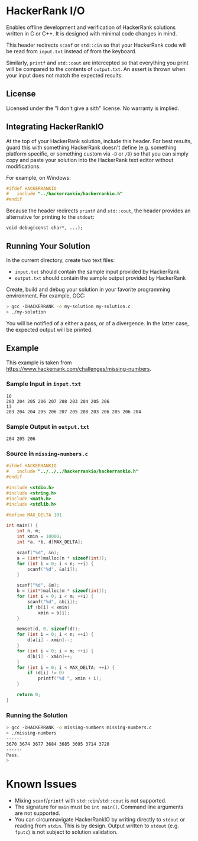 HackerRank I/O
==============

Enables offline development and verification of HackerRank solutions written in C or C++. It is designed with minimal code changes in mind.

This header redirects `scanf` or `std::cin` so that your HackerRank code will be read from `input.txt` instead of from the keyboard. 

Similarly, `printf` and `std::cout` are intercepted so that everything you print will be compared to the contents of `output.txt`. An assert is thrown when your input does not match the expected results.

License
-------
Licensed under the "I don't give a sith" license. No warranty is implied.


Integrating HackerRankIO
------------------------
At the top of your HackerRank solution, include this header. For best results, guard this with something HackerRank doesn't define (e.g. something platform specific, or something custom via `-D` or `/D`) so that you can simply copy and paste your solution into the HackerRank text editor without modifications.

For example, on Windows:

```cpp
#ifdef HACKERRANKIO
#	include "../hackerrankio/hackerrankio.h"
#endif
```

Because the header redirects `printf` and `std::cout`, the header provides an alternative for printing to the `stdout`: 

`void debug(const char*, ...);`


Running Your Solution
---------------------
In the current directory, create two text files: 

* `input.txt` should contain the sample input provided by HackerRank
* `output.txt` should contain the sample output provided by HackerRank

Create, build and debug your solution in your favorite programming environment. For example, GCC:

```bash
> gcc -DHACKERRANK -o my-solution my-solution.c
> ./my-solution
```

You will be notified of a either a pass, or of a divergence. In the latter case, the expected output will be printed.

Example
-------
This example is taken from https://www.hackerrank.com/challenges/missing-numbers.

### Sample Input in `input.txt`
```
10
203 204 205 206 207 208 203 204 205 206
13
203 204 204 205 206 207 205 208 203 206 205 206 204
```

### Sample Output in `output.txt`
```
204 205 206
```

### Source in `missing-numbers.c`
```c
#ifdef HACKERRANKIO
#   include "../../../hackerrankio/hackerrankio.h"
#endif

#include <stdio.h>
#include <string.h>
#include <math.h>
#include <stdlib.h>

#define MAX_DELTA 101

int main() {
    int n, m;
    int xmin = 10000;
    int *a, *b, d[MAX_DELTA];

    scanf("%d", &n);
    a = (int*)malloc(n * sizeof(int));
    for (int i = 0; i < n; ++i) {
        scanf("%d", &a[i]);
    }

    scanf("%d", &m);
    b = (int*)malloc(m * sizeof(int));
    for (int i = 0; i < m; ++i) {
        scanf("%d", &b[i]);
        if (b[i] < xmin)
            xmin = b[i];
    }

    memset(d, 0, sizeof(d));
    for (int i = 0; i < n; ++i) {
        d[a[i] - xmin]--;
    }
    for (int i = 0; i < m; ++i) {
        d[b[i] - xmin]++;
    }
    for (int i = 0; i < MAX_DELTA; ++i) {
        if (d[i] != 0)
            printf("%d ", xmin + i);
    }

    return 0;
}
```

### Running the Solution
```bash
> gcc -DHACKERRANK -o missing-numbers missing-numbers.c
> ./missing-numbers
------
3670 3674 3677 3684 3685 3695 3714 3720
------
Pass.
> 
```

Known Issues
============
* Mixing `scanf`/`printf` with `std::cin`/`std::cout` is not supported.
* The signature for `main` must be `int main()`. Command line arguments are not supported.
* You can circumnavigate HackerRankIO by writing directly to `stdout` or reading from `stdin`. This is by design. Output written to `stdout` (e.g. `fputc`) is not subject to solution validation.
